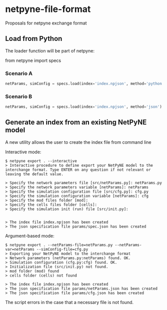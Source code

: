 # netpyne-file-format
Proposals for netpyne exchange format

## Load from Python

The loader function will be part of netpyne:

from netpyne import specs

### Scenario A
```python
netParams, simConfig = specs.load(index='index.npjson', method='python')    # optional argument: save_to_json=True
```

### Scenario B
```python
netParams, simConfig = specs.load(index='index.npjson', method='json')
```

## Generate an index from an existing NetPyNE model

A new utility allows the user to create the index file from command line

Interactive mode:
```
$ netpyne export . --interactive
> Interactive procedure to define export your NetPyNE model to the interchange format. Type ENTER on any question if not relevant or leaving the default value.

> Specify the network parameters file [src/netParams.py]: netParams.py
> Specify the network parameters variable [netParams]: netParams
> Specify the simulation configuration file [src/cfg.py]: cfg.py
> Specify the simulation configuration variable [netParams]: cfg
> Specify the mod files folder [mod]:
> Specify the cells files folder [cells]:
> Specify the simulation init (run) file [src/init.py]: 


> The index file index.npjson has been created
> The json specification file params/spec.json has been created
```

Argument-based mode:
```
$ netpyne export . --netParams-file=netParams.py --netParams-var=netParams --simConfig-file=cfg.py
> Exporting your NetPyNE model to the interchange format
> Network parameters (netParams.py:netParams) found. OK.
> Simulation configuration (cfg.py:cfg) found. OK.
> Initialization file (src/init.py) not found.
> mod folder (mod) found
> cells folder (cells) not found

> The index file index.npjson has been created
> The json specification file params/netParams.json has been created
> The json specification file params/cfg.json has been created
```

The script errors in the case that a necessary file is not found.